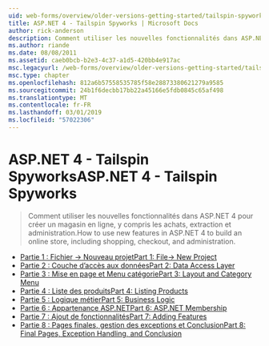 ```yaml
---
uid: web-forms/overview/older-versions-getting-started/tailspin-spyworks/index
title: ASP.NET 4 - Tailspin Spyworks | Microsoft Docs
author: rick-anderson
description: Comment utiliser les nouvelles fonctionnalités dans ASP.NET 4 pour créer un magasin en ligne, y compris les achats, extraction et administration.
ms.author: riande
ms.date: 08/08/2011
ms.assetid: caeb0bcb-b2e3-4c37-a1d5-420bb4e917ac
msc.legacyurl: /web-forms/overview/older-versions-getting-started/tailspin-spyworks
msc.type: chapter
ms.openlocfilehash: 812a6b57558535785f58e28873380621279a9585
ms.sourcegitcommit: 24b1f6decbb17bb22a45166e5fdb0845c65af498
ms.translationtype: MT
ms.contentlocale: fr-FR
ms.lasthandoff: 03/01/2019
ms.locfileid: "57022306"
---
```

<a name="aspnet-4---tailspin-spyworks"></a><span data-ttu-id="43560-103">ASP.NET 4 - Tailspin Spyworks</span><span class="sxs-lookup"><span data-stu-id="43560-103">ASP.NET 4 - Tailspin Spyworks</span></span>
====================
> <span data-ttu-id="43560-104">Comment utiliser les nouvelles fonctionnalités dans ASP.NET 4 pour créer un magasin en ligne, y compris les achats, extraction et administration.</span><span class="sxs-lookup"><span data-stu-id="43560-104">How to use new features in ASP.NET 4 to build an online store, including shopping, checkout, and administration.</span></span>


- [<span data-ttu-id="43560-105">Partie 1 : Fichier -> Nouveau projet</span><span class="sxs-lookup"><span data-stu-id="43560-105">Part 1: File-> New Project</span></span>](tailspin-spyworks-part-1.md)
- [<span data-ttu-id="43560-106">Partie 2 : Couche d’accès aux données</span><span class="sxs-lookup"><span data-stu-id="43560-106">Part 2: Data Access Layer</span></span>](tailspin-spyworks-part-2.md)
- [<span data-ttu-id="43560-107">Partie 3 : Mise en page et Menu catégorie</span><span class="sxs-lookup"><span data-stu-id="43560-107">Part 3: Layout and Category Menu</span></span>](tailspin-spyworks-part-3.md)
- [<span data-ttu-id="43560-108">Partie 4 : Liste des produits</span><span class="sxs-lookup"><span data-stu-id="43560-108">Part 4: Listing Products</span></span>](tailspin-spyworks-part-4.md)
- [<span data-ttu-id="43560-109">Partie 5 : Logique métier</span><span class="sxs-lookup"><span data-stu-id="43560-109">Part 5: Business Logic</span></span>](tailspin-spyworks-part-5.md)
- [<span data-ttu-id="43560-110">Partie 6 : Appartenance ASP.NET</span><span class="sxs-lookup"><span data-stu-id="43560-110">Part 6: ASP.NET Membership</span></span>](tailspin-spyworks-part-6.md)
- [<span data-ttu-id="43560-111">Partie 7 : Ajout de fonctionnalités</span><span class="sxs-lookup"><span data-stu-id="43560-111">Part 7: Adding Features</span></span>](tailspin-spyworks-part-7.md)
- [<span data-ttu-id="43560-112">Partie 8 : Pages finales, gestion des exceptions et Conclusion</span><span class="sxs-lookup"><span data-stu-id="43560-112">Part 8: Final Pages, Exception Handling, and Conclusion</span></span>](tailspin-spyworks-part-8.md)
